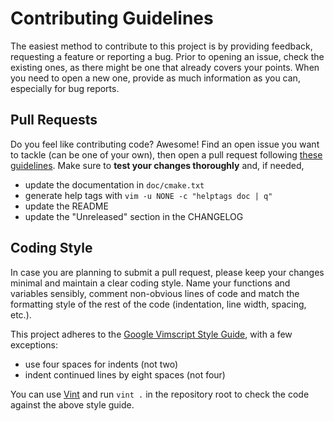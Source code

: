 # Contributing Guidelines

The easiest method to contribute to this project is by providing feedback,
requesting a feature or reporting a bug.  Prior to opening an issue, check the
existing ones, as there might be one that already covers your points.  When
you need to open a new one, provide as much information as you can, especially
for bug reports.

<!--=========================================================================-->

## Pull Requests

Do you feel like contributing code?  Awesome!  Find an open issue you want to
tackle (can be one of your own), then open a pull request following [these
guidelines][pr-guidelines].  Make sure to **test your changes thoroughly** and,
if needed,
* update the documentation in `doc/cmake.txt`
* generate help tags with `vim -u NONE -c "helptags doc | q"`
* update the README
* update the "Unreleased" section in the CHANGELOG

<!--=========================================================================-->

## Coding Style

In case you are planning to submit a pull request, please keep your changes
minimal and maintain a clear coding style.  Name your functions and variables
sensibly, comment non-obvious lines of code and match the formatting style of
the rest of the code (indentation, line width, spacing, etc.).

This project adheres to the [Google Vimscript Style Guide][style-guide], with a
few exceptions:
* use four spaces for indents (not two)
* indent continued lines by eight spaces (not four)

You can use [Vint][vint] and run `vint .` in the repository root to check the
code against the above style guide.

<!--=========================================================================-->

[pr-guidelines]: https://opensource.guide/how-to-contribute/#opening-a-pull-request
[style-guide]: https://google.github.io/styleguide/vimscriptguide.xml
[vint]: https://github.com/Vimjas/vint
